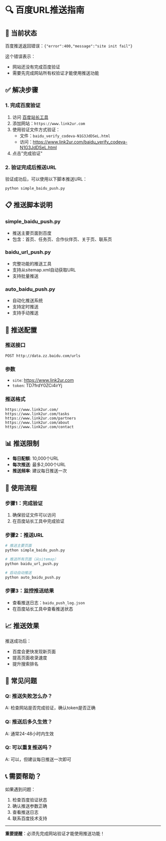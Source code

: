 # 🔍 百度URL推送指南

## 🚨 **当前状态**

百度推送返回错误：`{"error":400,"message":"site init fail"}`

这个错误表示：
- 网站还没有完成百度验证
- 需要先完成网站所有权验证才能使用推送功能

## ✅ **解决步骤**

### 1. **完成百度验证**
1. 访问 [百度站长工具](https://ziyuan.baidu.com)
2. 添加网站：`https://www.link2ur.com`
3. 使用验证文件方式验证：
   - 文件：`baidu_verify_codeva-N1G3JdDSeL.html`
   - 访问：https://www.link2ur.com/baidu_verify_codeva-N1G3JdDSeL.html
4. 点击"完成验证"

### 2. **验证完成后推送URL**

验证成功后，可以使用以下脚本推送URL：

```bash
python simple_baidu_push.py
```

## 📋 **推送脚本说明**

### **simple_baidu_push.py**
- 推送主要页面到百度
- 包含：首页、任务页、合作伙伴页、关于页、联系页

### **baidu_url_push.py**
- 完整功能的推送工具
- 支持从sitemap.xml自动获取URL
- 支持批量推送

### **auto_baidu_push.py**
- 自动化推送系统
- 支持定时推送
- 支持手动推送

## 🔧 **推送配置**

### **推送接口**
```
POST http://data.zz.baidu.com/urls
```

### **参数**
- `site`: https://www.link2ur.com
- `token`: TD7frdY0ZCi4irYj

### **推送格式**
```
https://www.link2ur.com/
https://www.link2ur.com/tasks
https://www.link2ur.com/partners
https://www.link2ur.com/about
https://www.link2ur.com/contact
```

## 📊 **推送限制**

- **每日配额**: 10,000个URL
- **每次推送**: 最多2,000个URL
- **推送频率**: 建议每日推送一次

## 🚀 **使用流程**

### **步骤1：完成验证**
1. 确保验证文件可以访问
2. 在百度站长工具中完成验证

### **步骤2：推送URL**
```bash
# 推送主要页面
python simple_baidu_push.py

# 推送所有页面（从sitemap）
python baidu_url_push.py

# 启动自动推送
python auto_baidu_push.py
```

### **步骤3：监控推送结果**
- 查看推送日志：`baidu_push_log.json`
- 在百度站长工具中查看推送状态

## 📈 **推送效果**

推送成功后：
- 百度会更快发现新页面
- 提高页面收录速度
- 提升搜索排名

## 🐛 **常见问题**

### **Q: 推送失败怎么办？**
A: 检查网站是否完成验证，确认token是否正确

### **Q: 推送后多久生效？**
A: 通常24-48小时内生效

### **Q: 可以重复推送吗？**
A: 可以，但建议每日推送一次即可

## 📞 **需要帮助？**

如果遇到问题：
1. 检查百度验证状态
2. 确认推送参数正确
3. 查看推送日志
4. 联系百度技术支持

---

**重要提醒**：必须先完成网站验证才能使用推送功能！
